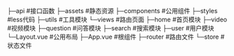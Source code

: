 ├─api   #接口函数
├─assets  #静态资源
├─components  #公用组件
├─styles #less代码
├─utils #工具模块
└─views #路由页面
    ├─home #首页模块
    ├─video #视频模块
    ├─question #问答模块
    ├─search #搜索模块
    ├─user #用户模块
    └─Layout.vue #公用布局
├─App.vue #根组件
├─router #路由文件
└─store #状态文件